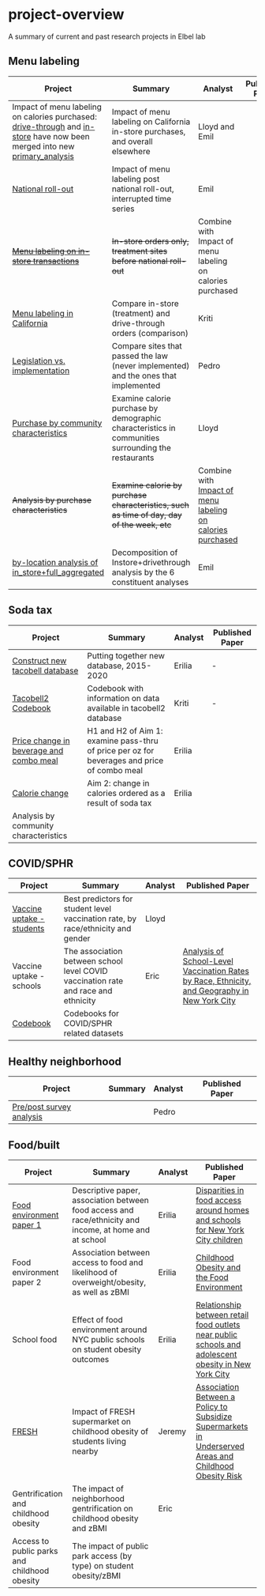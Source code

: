 # project-overview
A summary of current and past research projects in Elbel lab

## Menu labeling
| Project      | Summary | Analyst | Published Paper |
| ----------- | ----------- |----------- |----------- |
|Impact of menu labeling on calories purchased: [drive-through](https://github.com/Brian-Elbel-s-Research-Projects/menu-labeling-impact-on-calories-drive-through) and [in-store](https://github.com/Brian-Elbel-s-Research-Projects/menu-labeling-in-store-transactions) have now been merged into new [primary_analysis](https://github.com/Brian-Elbel-s-Research-Projects/menu-labeling-prop-score-and-sc-combined-main-analysis-paper-one)|Impact of menu labeling on California in-store purchases, and overall elsewhere|Lloyd and Emil||
|[National roll-out](https://github.com/Brian-Elbel-s-Research-Projects/ml-national-rollout)|Impact of menu labeling post national roll-out, interrupted time series|Emil||
|~~[Menu labeling on in-store transactions](https://github.com/Brian-Elbel-s-Research-Projects/menu-labeling-in-store-transactions)~~|~~In-store orders only, treatment sites before national roll-out~~|Combine with Impact of menu labeling on calories purchased||
|[Menu labeling in California](https://github.com/Brian-Elbel-s-Research-Projects/California-Only-ML)|Compare in-store (treatment) and drive-through orders (comparison)|Kriti||
|[Legislation vs. implementation](https://github.com/Brian-Elbel-s-Research-Projects/MenuLabeling_Legislation-v-Implementation)|Compare sites that passed the law (never implemented) and the ones that implemented|Pedro||
|[Purchase by community characteristics](https://github.com/Brian-Elbel-s-Research-Projects/menu-labeling-impact-by-community-characteristics)|Examine calorie purchase by demographic characteristics in communities surrounding the restaurants|Lloyd||
|~~Analysis by purchase characteristics~~|~~Examine calorie by purchase characteristics, such as time of day, day of the week, etc~~|Combine with [Impact of menu labeling on calories purchased](https://github.com/Brian-Elbel-s-Research-Projects/menu-labeling-impact-on-calories-drive-through)||
|[by-location analysis of in_store+full_aggregated](https://github.com/Brian-Elbel-s-Research-Projects/menu_labeling_by_location) |Decomposition of Instore+drivethrough analysis by the 6 constituent analyses|Emil||

## Soda tax
| Project      | Summary | Analyst |Published Paper |
| ----------- | ----------- |----------- |----------- |
|[Construct new tacobell database](https://github.com/Brian-Elbel-s-Research-Projects/construct-tacobell2)|Putting together new database, 2015-2020|Erilia|-|
|[Tacobell2 Codebook](https://github.com/Brian-Elbel-s-Research-Projects/tb2codebook)| Codebook with information on data available in tacobell2 database| Kriti |-|
|[Price change in beverage and combo meal](https://github.com/Brian-Elbel-s-Research-Projects/soda-tax-price-change)|H1 and H2 of Aim 1: examine pass-thru of price per oz for beverages and price of combo meal|Erilia||
|[Calorie change](https://github.com/Brian-Elbel-s-Research-Projects/soda_tax_calorie_change)|Aim 2: change in calories ordered as a result of soda tax|Erilia||
|Analysis by community characteristics||||

## COVID/SPHR
| Project      | Summary | Analyst |Published Paper |
| ----------- | ----------- |----------- |----------- |
|[Vaccine uptake - students](https://github.com/Brian-Elbel-s-Research-Projects/sphr-covid-vacc-uptake-predictors)|Best predictors for student level vaccination rate, by race/ethnicity and gender|Lloyd||
|Vaccine uptake - schools|The association between school level COVID vaccination rate and race and ethnicity|Eric|[Analysis of School-Level Vaccination Rates by Race, Ethnicity, and Geography in New York City](https://jamanetwork.com/journals/jamanetworkopen/fullarticle/2796283)|
|[Codebook](https://github.com/Brian-Elbel-s-Research-Projects/COVID-SPHR-Codebook)|Codebooks for COVID/SPHR related datasets|||

## Healthy neighborhood
| Project      | Summary | Analyst |Published Paper |
| ----------- | ----------- |----------- |----------- |
|[Pre/post survey analysis](https://github.com/Brian-Elbel-s-Research-Projects/Healthy-Neighborhoods-Fund)||Pedro||

## Food/built
| Project      | Summary | Analyst |Published Paper |
| ----------- | ----------- |----------- |----------- |
|[Food environment paper 1](https://github.com/eriliawu/home-food-env)|Descriptive paper, association between food access and race/ethnicity and income, at home and at school |Erilia|[Disparities in food access around homes and schools for New York City children](https://journals.plos.org/plosone/article?id=10.1371/journal.pone.0217341)|
|Food environment paper 2|Association between access to food and likelihood of overweight/obesity, as well as zBMI|Erilia|[Childhood Obesity and the Food Environment](https://onlinelibrary.wiley.com/doi/10.1002/oby.22663)|
|School food|Effect of food environment around NYC public schools on student obesity outcomes|Erilia|[Relationship between retail food outlets near public schools and adolescent obesity in New York City](https://www.sciencedirect.com/science/article/abs/pii/S1353829219311566)|
|[FRESH](https://github.com/jeremysze/Dustin_parks)|Impact of FRESH supermarket on childhood obesity of students living nearby|Jeremy|[Association Between a Policy to Subsidize Supermarkets in Underserved Areas and Childhood Obesity Risk](https://jamanetwork.com/journals/jamapediatrics/article-abstract/2792042)|
|Gentrification and childhood obesity|The impact of neighborhood gentrification on childhood obesity and zBMI|Eric||
|Access to public parks and childhood obesity|The impact of public park access (by type) on student obesity/zBMI|||
